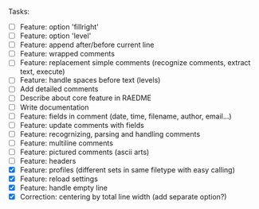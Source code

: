 Tasks:

- [ ] Feature: option 'fillright'
- [ ] Feature: option 'level'
- [ ] Feature: append after/before current line
- [ ] Feature: wrapped comments
- [ ] Feature: replacement simple comments (recognize comments, extract text, execute)
- [ ] Feature: handle spaces before text (levels)
- [ ] Add detailed comments
- [ ] Describe about core feature in RAEDME
- [ ] Write documentation
- [ ] Feature: fields in comment (date, time, filename, author, email...)
- [ ] Feature: update comments with fields
- [ ] Feature: recogrnizing, parsing and handling comments
- [ ] Feature: multiline comments
- [ ] Feature: pictured comments (ascii arts)
- [ ] Feature: headers
- [X] Feature: profiles (different sets in same filetype with easy calling)
- [X] Feature: reload settings
- [X] Feature: handle empty line
- [X] Correction: centering by total line width (add separate option?)
